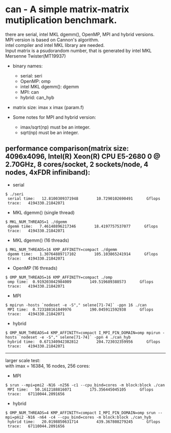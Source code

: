 can - A simple matrix-matrix mutiplication benchmark.
======
there are serial, intel MKL dgemm(), OpenMP, MPI and hybrid versions.  
MPI version is based on Cannon's algorithm.  
intel compiler and intel MKL library are needed.  
Input matrix is a psudorandom number, that is generated by intel MKL Mersenne Twister(MT19937)  
  
- binary names:  
  - serial: seri  
  - OpenMP: omp  
  - intel MKL dgemm(): dgemm  
  - MPI: can  
  - hybrid: can_hyb  
  
- matrix size: imax x imax (param.f)  
  
- Some notes for MPI and hybrid version:
  - imax/sqrt(np) must be an integer.
  - sqrt(np) must be an integer.

performance comparison(matrix size: 4096x4096, Intel(R) Xeon(R) CPU E5-2680 0 @ 2.70GHz, 8 cores/socket, 2 sockets/node, 4 nodes, 4xFDR infiniband):
-------

* serial
~~~
$ ./seri
 serial time:   12.8100309371948        10.7290102690491      Gflops
 trace:   4194330.21842071
 ~~~
* MKL dgemm() (single thread)
~~~
$ MKL_NUM_THREADS=1 ./dgemm
 dgemm time:   7.46148896217346        18.4197757537077      Gflops
 trace:   4194330.21842071
 ~~~
* MKL dgemm() (16 threads)
~~~
$ MKL_NUM_THREADS=16 KMP_AFFINITY=compact ./dgemm
 dgemm time:   1.30764889717102        105.103865241914      Gflops
 trace:   4194330.21842071
~~~
* OpenMP (16 threads)
~~~
$ OMP_NUM_THREADS=16 KMP_AFFINITY=compact ./omp
 omp time:  0.919203042984009        149.519689388573      Gflops
 trace:   4194330.21842071
~~~
* MPI
~~~
$ mpirun -hosts `nodeset -e -S"," selene[71-74]` -ppn 16 ./can
 MPI time:  0.723188161849976        190.045911592938      Gflops
 trace:   4194330.21842071
~~~
* hybrid
~~~
$ OMP_NUM_THREADS=4 KMP_AFFINITY=compact I_MPI_PIN_DOMAIN=omp mpirun -hosts `nodeset -e -S"," selene[71-74]` -ppn 4 ./can_hyb
 hybrid time:  0.671340942382812        204.723032359956      Gflops
 trace:   4194330.21842071
~~~

-------
larger scale test:  
with imax = 16384, 16 nodes, 256 cores:  

* MPI
~~~
$ srun --mpi=pmi2 -N16 -n256 -c1 --cpu_bind=cores -m block:block ./can
 MPI time:   50.1612188816071        175.356445045105      Gflops
 trace:   67110044.2091656
~~~
* hybrid
~~~
$ OMP_NUM_THREADS=4 KMP_AFFINITY=compact I_MPI_PIN_DOMAIN=omp srun --mpi=pmi2 -N16 -n64 -c4 --cpu_bind=cores -m block:block ./can_hyb
 hybrid time:   20.0198850631714        439.367808279245      Gflops
 trace:   67110044.2091656
~~~
